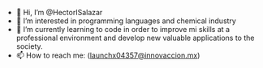 - 👋 Hi, I’m @HectorISalazar
- 👀 I’m interested in programming languages and chemical industry
- 🌱 I’m currently learning to code in order to improve mi skills at a professional environment and develop new valuable applications to the society.
- 📫 How to reach me: (launchx04357@innovaccion.mx)

<!---
HectorISalazar/HectorISalazar is a ✨ special ✨ repository because its `README.md` (this file) appears on your GitHub profile.
You can click the Preview link to take a look at your changes.
--->
